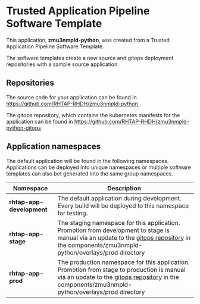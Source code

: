 # Trusted Application Pipeline Software Template

This application, **zmu3nmpld-python**, was created from a Trusted Application Pipeline Software Template.

The software templates create a new source and gitops deployment repositories with a sample source application. 

## Repositories

The source code for your application can be found in [https://github.com/RHTAP-RHDH/zmu3nmpld-python ](https://github.com/RHTAP-RHDH/zmu3nmpld-python ).
 
The gitops repository, which contains the kubernetes manifests for the application can be found in 
[https://github.com/RHTAP-RHDH/zmu3nmpld-python-gitops ](https://github.com/RHTAP-RHDH/zmu3nmpld-python-gitops ) 

## Application namespaces 

The default application will be found in the following namespaces. Applications can be deployed into unique namespaces or multiple software templates can also bet generated into the same group namespaces.  

|  Namespace   |  Description   |  
| -------- | -------- |   
| **rhtap-app-development** | The default application during development. Every build will be deployed to this namespace for testing. | 
| **rhtap-app-stage** | The staging namespace for this application. Promotion from development to stage is manual via an update to the [gitops repository](https://github.com/RHTAP-RHDH/zmu3nmpld-python-gitops ) in the components/zmu3nmpld-python/overlays/prod directory |  
| **rhtap-app-prod** | The production namespace for this application. Promotion from stage to production is manual via an update to the [gitops repository](https://github.com/RHTAP-RHDH/zmu3nmpld-python-gitops ) in the components/zmu3nmpld-python/overlays/prod directory | 